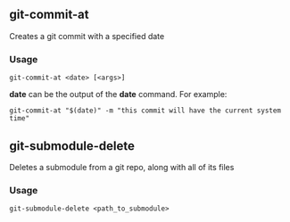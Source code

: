 ## git-commit-at

Creates a git commit with a specified date

### Usage

```
git-commit-at <date> [<args>]
```

**date** can be the output of the **date** command. For example:

```
git-commit-at "$(date)" -m "this commit will have the current system time"
```

## git-submodule-delete

Deletes a submodule from a git repo, along with all of its files

### Usage

```
git-submodule-delete <path_to_submodule>
```
